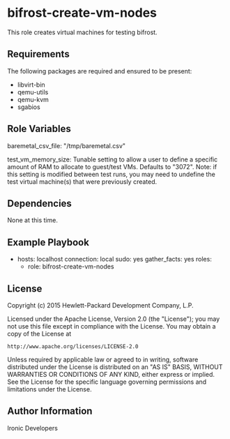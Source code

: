 bifrost-create-vm-nodes
=======================

This role creates virtual machines for testing bifrost.

Requirements
------------

The following packages are required and ensured to be present:
- libvirt-bin
- qemu-utils
- qemu-kvm
- sgabios


Role Variables
--------------

baremetal_csv_file: "/tmp/baremetal.csv"

test_vm_memory_size: Tunable setting to allow a user to define a specific
                     amount of RAM to allocate to guest/test VMs.  Defaults
                     to "3072". Note: if this setting is modified between
                     test runs, you may need to undefine the test virtual
                     machine(s) that were previously created.

Dependencies
------------

None at this time.

Example Playbook
----------------

- hosts: localhost
  connection: local
  sudo: yes
  gather_facts: yes
  roles:
    - role: bifrost-create-vm-nodes

License
-------

Copyright (c) 2015 Hewlett-Packard Development Company, L.P.

Licensed under the Apache License, Version 2.0 (the "License");
you may not use this file except in compliance with the License.
You may obtain a copy of the License at

    http://www.apache.org/licenses/LICENSE-2.0

Unless required by applicable law or agreed to in writing, software
distributed under the License is distributed on an "AS IS" BASIS,
WITHOUT WARRANTIES OR CONDITIONS OF ANY KIND, either express or implied.
See the License for the specific language governing permissions and
limitations under the License.

Author Information
------------------

Ironic Developers
